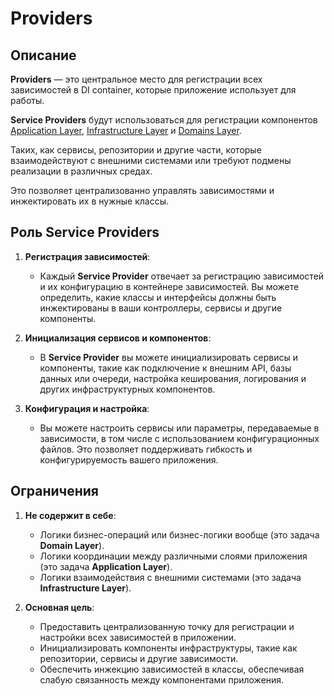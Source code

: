 # Providers

## Описание

**Providers** — это центральное место для регистрации всех зависимостей в DI container, которые приложение использует для работы.

**Service Providers** будут использоваться для регистрации компонентов [Application Layer](../../archetecture/Application/readme.md), [Infrastructure Layer](../archetecture/Infrastructure/readme.md) и [Domains Layer](../../archetecture/Domains/readme.md).

Таких, как сервисы, репозитории и другие части, которые взаимодействуют с внешними системами или требуют подмены реализации в различных средах.

Это позволяет централизованно управлять зависимостями и инжектировать их в нужные классы.

## Роль **Service Providers**

1. **Регистрация зависимостей**:
    - Каждый **Service Provider** отвечает за регистрацию зависимостей и их конфигурацию в контейнере зависимостей. Вы можете определить, какие классы и интерфейсы должны быть инжектированы в ваши контроллеры, сервисы и другие компоненты.

2. **Инициализация сервисов и компонентов**:
    - В **Service Provider** вы можете инициализировать сервисы и компоненты, такие как подключение к внешним API, базы данных или очереди, настройка кеширования, логирования и других инфраструктурных компонентов.

3. **Конфигурация и настройка**:
    - Вы можете настроить сервисы или параметры, передаваемые в зависимости, в том числе с использованием конфигурационных файлов. Это позволяет поддерживать гибкость и конфигурируемость вашего приложения.

## Ограничения

1. **Не содержит в себе**:
    - Логики бизнес-операций или бизнес-логики вообще (это задача **Domain Layer**).
    - Логики координации между различными слоями приложения (это задача **Application Layer**).
    - Логики взаимодействия с внешними системами (это задача **Infrastructure Layer**).

2. **Основная цель**:
    - Предоставить централизованную точку для регистрации и настройки всех зависимостей в приложении.
    - Инициализировать компоненты инфраструктуры, такие как репозитории, сервисы и другие зависимости.
    - Обеспечить инжекцию зависимостей в классы, обеспечивая слабую связанность между компонентами приложения.
